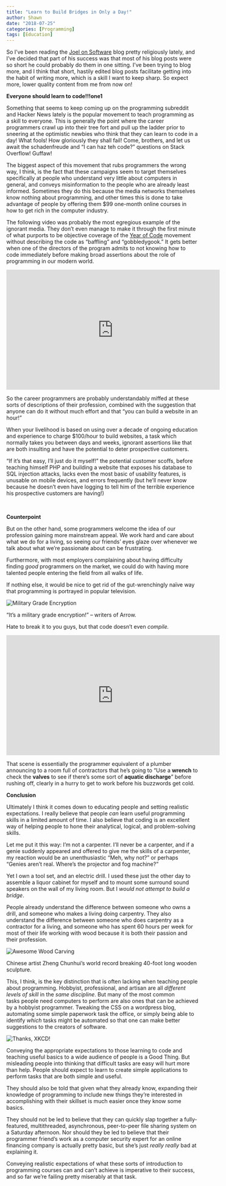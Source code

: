 ```yaml
---
title: "Learn to Build Bridges in Only a Day!"
author: Shawn
date: "2018-07-25"
categories: [Programming]
tags: [Education]
---
```


So I’ve been reading the [Joel on Software](http://www.joelonsoftware.com/) blog pretty religiously lately, and I’ve decided that part of his success was that most of his blog posts were so short he could probably do them in one sitting. I’ve been trying to blog more, and I think that short, hastily edited blog posts facilitate getting into the habit of writing more, which is a skill I want to keep sharp. So expect more, lower quality content from me from now on!

**Everyone should learn to code!!!one1**

Something that seems to keep coming up on the programming subreddit and Hacker News lately is the popular movement to teach programming as a skill to everyone. This is generally the point where the career programmers crawl up into their tree fort and pull up the ladder prior to sneering at the optimistic newbies who think that they can learn to code in a day! What fools! How gloriously they shall fail! Come, brothers, and let us await the schadenfreude and “I can haz teh code?” questions on Stack Overflow! Guffaw!

The biggest aspect of this movement that rubs programmers the wrong way, I think, is the fact that these campaigns seem to target themselves specifically at people who understand very little about computers in general, and conveys misinformation to the people who are already least informed. Sometimes they do this because the media networks themselves know nothing about programming, and other times this is done to take advantage of people by offering them $99 one-month online courses in how to get rich in the computer industry.

The following video was probably the most egregious example of the ignorant media. They don’t even manage to make it through the first minute of what purports to be objective coverage of the [Year of Code](http://yearofcode.org/) movement without describing the code as “baffling” and “gobbledygook.” It gets better when one of the directors of the program admits to not knowing how to code immediately before making broad assertions about the role of programming in our modern world.

<iframe width="560" height="315" src="https://www.youtube.com/watch?v=-7x7GYItzS4" frameborder="0" allow="accelerometer; autoplay; clipboard-write; encrypted-media; gyroscope; picture-in-picture" allowfullscreen></iframe>

So the career programmers are probably understandably miffed at these sorts of descriptions of their profession, combined with the suggestion that anyone can do it without much effort and that “you can build a website in an hour!”

When your livelihood is based on using over a decade of ongoing education and experience to charge $100/hour to build websites, a task which normally takes you between days and weeks, ignorant assertions like that are both insulting and have the potential to deter prospective customers.

“If it’s that easy, I’ll just do it myself!” the potential customer scoffs, before teaching himself PHP and building a website that exposes his database to SQL injection attacks, lacks even the most basic of usability features, is unusable on mobile devices, and errors frequently (but he’ll never know because he doesn’t even have logging to tell him of the terrible experience his prospective customers are having!)

 

**Counterpoint**

But on the other hand, some programmers welcome the idea of our profession gaining more mainstream appeal. We work hard and care about what we do for a living, so seeing our friends’ eyes glaze over whenever we talk about what we’re passionate about can be frustrating.

Furthermore, with most employers complaining about having difficulty finding _good_ programmers on the market, we could do with having more talented people entering the field from all walks of life.

If nothing else, it would be nice to get rid of the gut-wrenchingly naïve way that programming is portrayed in popular television.

![Military Grade Encryption](/content\2018\07\military-grade-encryption.png)

“It’s a military grade encryption!” – writers of Arrow.

Hate to break it to you guys, but that code doesn’t even _compile._

<iframe width="560" height="315" src="https://www.youtube.com/watch?v=hkDD03yeLnU" frameborder="0" allow="accelerometer; autoplay; clipboard-write; encrypted-media; gyroscope; picture-in-picture" allowfullscreen></iframe>

That scene is essentially the programmer equivalent of a plumber announcing to a room full of contractors that he’s going to “Use a **wrench** to check the **valves** to see if there’s some sort of **aquatic discharge**” before rushing off, clearly in a hurry to get to work before his buzzwords get cold.

**Conclusion**

Ultimately I think it comes down to educating people and setting realistic expectations. I really believe that people _can_ learn useful programming skills in a limited amount of time. I also believe that coding is an excellent way of helping people to hone their analytical, logical, and problem-solving skills.

Let me put it this way: I’m not a carpenter. I’ll never be a carpenter, and if a genie suddenly appeared and offered to give me the skills of a carpenter, my reaction would be an unenthusiastic “Meh, why not?” or perhaps “Genies aren’t real. Where’s the projector and fog machine?”

Yet I own a tool set, and an electric drill. I used these just the other day to assemble a liquor cabinet for myself and to mount some surround sound speakers on the wall of my living room. But I _would not attempt to build a bridge_.

People already understand the difference between someone who owns a drill, and someone who makes a living doing carpentry. They also understand the difference between someone who does carpentry as a contractor for a living, and someone who has spent 60 hours per week for most of their life working with wood because it is both their passion and their profession.

![Awesome Wood Carving](/content\2018\07\wood-carving.jpeg)

Chinese artist Zheng Chunhui’s world record breaking 40-foot long wooden sculpture.

This, I think, is the key distinction that is often lacking when teaching people about programming. Hobbyist, professional, and artisan are all _different levels of skill_ in the _same discipline_. But many of the most common tasks people need computers to perform are also ones that can be achieved by a hobbyist programmer. Tweaking the CSS on a wordpress blog, automating some simple paperwork task the office, or simply being able to identify _which_ tasks might be automated so that one can make better suggestions to the creators of software.

![Thanks, XKCD!](/content\2018\07\xkcd-easy-impossible.png)

Conveying the appropriate expectations to those learning to code and teaching useful basics to a wide audience of people is a Good Thing. But misleading people into thinking that difficult tasks are easy will hurt more than help. People should expect to learn to create simple applications to perform tasks that are both simple and useful.

They should also be told that given what they already know, expanding their knowledge of programming to include new things they’re interested in accomplishing with their skillset is much easier once they know some basics.

They should not be led to believe that they can quickly slap together a fully-featured, multithreaded, asynchronous, peer-to-peer file sharing system on a Saturday afternoon. Nor should they be led to believe that their programmer friend’s work as a computer security expert for an online financing company is actually pretty basic, but she’s just _really really_ bad at explaining it.

Conveying realistic expectations of what these sorts of introduction to programming courses can and can’t achieve is imperative to their success, and so far we’re failing pretty miserably at that task.
